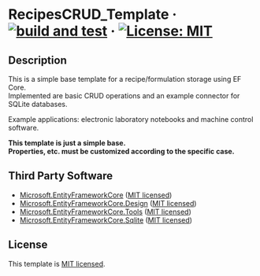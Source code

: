 # RecipesCRUD_Template &middot; [![build and test](https://github.com/philipp2604/RecipesCRUD_Template/actions/workflows/build-and-test.yml/badge.svg)](https://github.com/philipp2604/RecipesCRUD_Template/actions/workflows/build-and-test.yml) &middot; [![License: MIT](https://img.shields.io/badge/License-MIT-yellow.svg)](https://opensource.org/licenses/MIT)


## Description 
<p>This is a simple base template for a recipe/formulation storage using EF Core.
<br/>Implemented are basic CRUD operations and an example connector for SQLite databases.</p>
<p>Example applications: electronic laboratory notebooks and machine control software.</p>

**<p>This template is just a simple base.<br/>Properties, etc. must be customized according to the specific case.</p>**

## Third Party Software
* [Microsoft.EntityFrameworkCore](https://github.com/dotnet/efcore) ([MIT licensed](https://github.com/dotnet/efcore/blob/main/LICENSE.txt))
* [Microsoft.EntityFrameworkCore.Design](https://github.com/dotnet/efcore) ([MIT licensed](https://github.com/dotnet/efcore/blob/main/LICENSE.txt))
* [Microsoft.EntityFrameworkCore.Tools](https://github.com/dotnet/efcore) ([MIT licensed](https://github.com/dotnet/efcore/blob/main/LICENSE.txt))
* [Microsoft.EntityFrameworkCore.Sqlite](https://github.com/dotnet/efcore) ([MIT licensed](https://github.com/dotnet/efcore/blob/main/LICENSE.txt))


## License
This template is [MIT licensed](./LICENSE.txt).